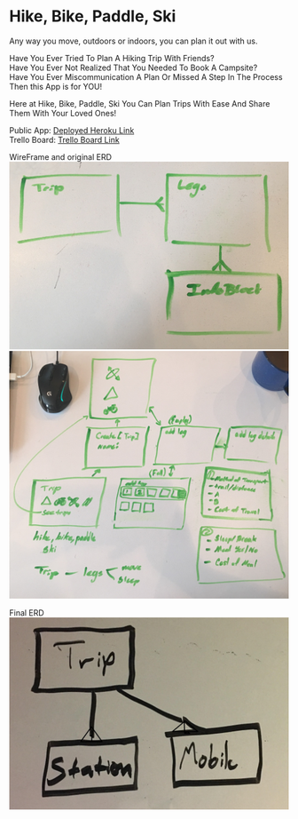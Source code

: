 # Hike, Bike, Paddle, Ski

Any way you move, outdoors or indoors, you can plan it out with us. <br>

Have You Ever Tried To Plan A Hiking Trip With Friends? <br>
Have You Ever Not Realized That You Needed To Book A Campsite? <br>
Have You Ever Miscommunication A Plan Or Missed A Step In The Process <br>
Then this App is for YOU!<br>

Here at Hike, Bike, Paddle, Ski You Can Plan Trips With Ease And Share Them With Your Loved Ones! <br>

Public App:
[Deployed Heroku Link](https://projecto-tres.herokuapp.com/) <br>
Trello Board:
[Trello Board Link](https://trello.com/b/8ef3in6p/projectotres) <br>


WireFrame and original ERD
![wireframe](/public/zWireFrame1.JPG)
![ERD Original](/public/zERD1.JPG)

Final ERD
![ERD Final](/public/zERD2.JPG)

